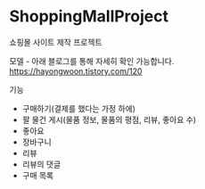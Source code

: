 # ShoppingMallProject
쇼핑몰 사이트 제작 프로젝트

모델 - 아래 블로그를 통해 자세히 확인 가능합니다.
https://hayongwoon.tistory.com/120

기능 
- 구매하기(결제를 했다는 가정 하에)
- 팔 물건 게시(물품 정보, 물품의 평점, 리뷰, 좋아요 수)
- 좋아요
- 장바구니
- 리뷰
- 리뷰의 댓글
- 구매 목록
